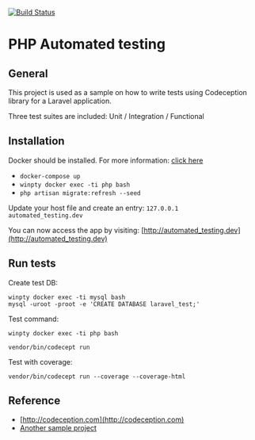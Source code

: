 [![Build Status](https://travis-ci.org/truongnguyen1912/automated_testing.svg?branch=master)](https://travis-ci.org/truongnguyen1912/automated_testing)

# PHP Automated testing

## General
This project is used as a sample on how to write tests using Codeception library for a Laravel application.

Three test suites are included: Unit / Integration / Functional

## Installation
Docker should be installed.
For more information: [click here](http://docker.com)

* `docker-compose up`
* `winpty docker exec -ti php bash`
* `php artisan migrate:refresh --seed`

Update your host file and create an entry:
`127.0.0.1    automated_testing.dev`

You can now access the app by visiting: [http://automated_testing.dev](http://automated_testing.dev)

## Run tests
Create test DB:
```
winpty docker exec -ti mysql bash
mysql -uroot -proot -e 'CREATE DATABASE laravel_test;'
```
Test command:
```
winpty docker exec -ti php bash
```

```
vendor/bin/codecept run
```
Test with coverage:
```
vendor/bin/codecept run --coverage --coverage-html
```
## Reference
* [http://codeception.com](http://codeception.com)
* [Another sample project](https://github.com/janhenkgerritsen/codeception-laravel5-sample)
